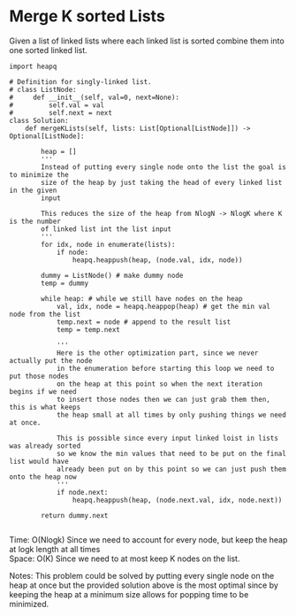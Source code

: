 # Merge K sorted Lists

Given a list of linked lists where each linked list is sorted combine them into one sorted linked list.

```
import heapq

# Definition for singly-linked list.
# class ListNode:
#     def __init__(self, val=0, next=None):
#         self.val = val
#         self.next = next
class Solution:
    def mergeKLists(self, lists: List[Optional[ListNode]]) -> Optional[ListNode]:

        heap = []
        '''
        Instead of putting every single node onto the list the goal is to minimize the
        size of the heap by just taking the head of every linked list in the given 
        input

        This reduces the size of the heap from NlogN -> NlogK where K is the number 
        of linked list int the list input
        '''
        for idx, node in enumerate(lists):
            if node:
                heapq.heappush(heap, (node.val, idx, node))

        dummy = ListNode() # make dummy node
        temp = dummy

        while heap: # while we still have nodes on the heap 
            val, idx, node = heapq.heappop(heap) # get the min val node from the list
            temp.next = node # append to the result list
            temp = temp.next

            '''
            Here is the other optimization part, since we never actually put the node
            in the enumeration before starting this loop we need to put those nodes
            on the heap at this point so when the next iteration begins if we need 
            to insert those nodes then we can just grab them then, this is what keeps
            the heap small at all times by only pushing things we need at once. 

            This is possible since every input linked loist in lists was already sorted
            so we know the min values that need to be put on the final list would have
            already been put on by this point so we can just push them onto the heap now
            '''
            if node.next:
                heapq.heappush(heap, (node.next.val, idx, node.next))

        return dummy.next


```
Time: O(Nlogk) Since we need to account for every node, but keep the heap at logk length at all times<br>
Space: O(K) Since we need to at most keep K nodes on the list.<br>

Notes: This problem could be solved by putting every single node on the heap at once but the provided solution above is the most optimal since by keeping the heap at a minimum size allows for popping time to be minimized.
